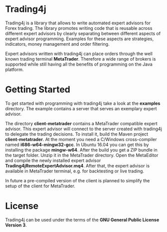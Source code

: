 # Trading4j
Trading4j is a library that allows to write automated expert advisors for Forex trading. The library promotes writing code that is reusable across different expert advisors by clearly separating between different aspects of expert advisor programming. Examples for these aspects are strategies, indicators, money management and order filtering.

Expert advisors written with trading4j can place orders through the well known trading terminal <b>MetaTrader</b>. Therefore a wide range of brokers is supported while still having all the benefits of programming on the Java platform.

# Getting Started
To get started with programming with trading4j take a look at the <b>examples</b> directory. The example contains a server that serves an exemplary expert advisor.

The directory <b>client-metatrader</b> contains a MetaTrader compatible expert advisor. This expert advisor will connect to the server created with trading4j to delegate the trading decisions. To install it, build the Maven project <b>client-metatrader</b>. At the moment you need a C/Windows cross-compiler named <b>i686-w64-mingw32-gcc</b>. In Ubuntu 16.04 you can get this by installing the package <b>mingw-w64</b>. After the build you get a ZIP bundle in the target folder. Unzip it in the MetaTrader directory. Open the MetaEditor and compile the newly installed expert advisor <b>Trading4jRemoteExpertAdvisor.mq4</b>. After that, the expert advisor is available in MetaTrader terminal, e.g. for backtesting or live trading.

In future a pre-compiled version of the client is planned to simplify the setup of the client for MetaTrader.

# License
Trading4j can be used under the terms of the <b>GNU General Public License Version 3</b>.  